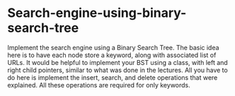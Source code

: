 # Search-engine-using-binary-search-tree

Implement the search engine using a Binary Search Tree. The basic idea here is to have each node 
store a keyword, along with associated list of URLs. It would be helpful to implement your BST 
using a class, with left and right child pointers, similar to what was done in the lectures. All you 
have to do here is implement the insert, search, and delete operations that were explained. All 
these operations are required for only keywords.
